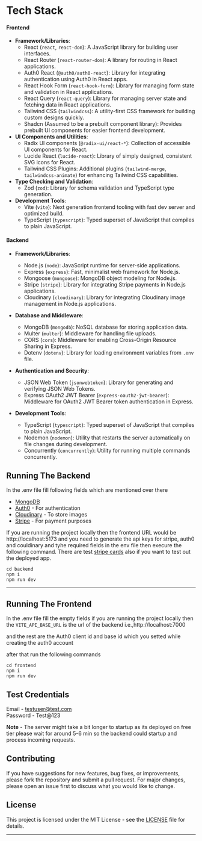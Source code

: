 # Tech Stack

#### Frontend

- **Framework/Libraries**:
  - React (`react`, `react-dom`): A JavaScript library for building user interfaces.
  - React Router (`react-router-dom`): A library for routing in React applications.
  - Auth0 React (`@auth0/auth0-react`): Library for integrating authentication using Auth0 in React apps.
  - React Hook Form (`react-hook-form`): Library for managing form state and validation in React applications.
  - React Query (`react-query`): Library for managing server state and fetching data in React applications.
  - Tailwind CSS (`tailwindcss`): A utility-first CSS framework for building custom designs quickly.
  - Shadcn (Assumed to be a prebuilt component library): Provides prebuilt UI components for easier frontend development.
- **UI Components and Utilities**:
  - Radix UI components (`@radix-ui/react-*`): Collection of accessible UI components for React.
  - Lucide React (`lucide-react`): Library of simply designed, consistent SVG icons for React.
  - Tailwind CSS Plugins: Additional plugins (`tailwind-merge`, `tailwindcss-animate`) for enhancing Tailwind CSS capabilities.
- **Type Checking and Validation**:
  - Zod (`zod`): Library for schema validation and TypeScript type generation.
- **Development Tools**:
  - Vite (`vite`): Next generation frontend tooling with fast dev server and optimized build.
  - TypeScript (`typescript`): Typed superset of JavaScript that compiles to plain JavaScript.

#### Backend

- **Framework/Libraries**:
  - Node.js (`node`): JavaScript runtime for server-side applications.
  - Express (`express`): Fast, minimalist web framework for Node.js.
  - Mongoose (`mongoose`): MongoDB object modeling for Node.js.
  - Stripe (`stripe`): Library for integrating Stripe payments in Node.js applications.
  - Cloudinary (`cloudinary`): Library for integrating Cloudinary image management in Node.js applications.
- **Database and Middleware**:

  - MongoDB (`mongodb`): NoSQL database for storing application data.
  - Multer (`multer`): Middleware for handling file uploads.
  - CORS (`cors`): Middleware for enabling Cross-Origin Resource Sharing in Express.
  - Dotenv (`dotenv`): Library for loading environment variables from `.env` file.

- **Authentication and Security**:

  - JSON Web Token (`jsonwebtoken`): Library for generating and verifying JSON Web Tokens.
  - Express OAuth2 JWT Bearer (`express-oauth2-jwt-bearer`): Middleware for OAuth2 JWT Bearer token authentication in Express.

- **Development Tools**:
  - TypeScript (`typescript`): Typed superset of JavaScript that compiles to plain JavaScript.
  - Nodemon (`nodemon`): Utility that restarts the server automatically on file changes during development.
  - Concurrently (`concurrently`): Utility for running multiple commands concurrently.

## Running The Backend

In the .env file fill following fields which are mentioned over there

- [MongoDB](https://www.mongodb.com/)
- [Auth0](https://auth0.com/) - For authentication
- [Cloudinary](https://cloudinary.com/) - To store images
- [Stripe](https://stripe.com/gb) - For payment purposes

If you are running the project locally then the frontend URL would be
http://localhost:5173 and you need to generate the api keys for stripe, auth0 and couldinary and tyhe required fields in the env file then execure the following command. There are test [stripe cards](https://docs.stripe.com/testing#international-cards) also if you want to test out the deployed app.

```shell
cd backend
npm i
npm run dev
```

---

## Running The Frontend

In the .env file fill the empty fields if you are running the project locally then the
`VITE_API_BASE_URL` is the url of the backend i.e.,http://localhost:7000

and the rest are the Auth0 client id and base id which you setted while creating the auth0 account

after that run the following commands

```shell
cd frontend
npm i
npm run dev
```

## Test Credentials

Email - testuser@test.com<br>
Password - Test@123

**Note** - The server might take a bit longer to startup as its deployed on free tier please wait for around 5-6 min so the backend could startup and process incoming requests.

## Contributing

If you have suggestions for new features, bug fixes, or improvements, please fork the repository and submit a pull request. For major changes, please open an issue first to discuss what you would like to change.

## License

This project is licensed under the MIT License - see the [LICENSE](LICENSE) file for details.

---
